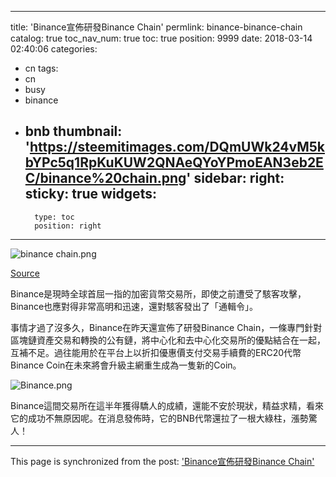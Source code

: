 
---
title: 'Binance宣佈研發Binance Chain'
permlink: binance-binance-chain
catalog: true
toc_nav_num: true
toc: true
position: 9999
date: 2018-03-14 02:40:06
categories:
- cn
tags:
- cn
- busy
- binance
- bnb
thumbnail: 'https://steemitimages.com/DQmUWk24vM5kbYPc5q1RpKuKUW2QNAeQYoYPmoEAN3eb2EC/binance%20chain.png'
sidebar:
    right:
        sticky: true
widgets:
    -
        type: toc
        position: right
---




![binance chain.png](https://steemitimages.com/DQmUWk24vM5kbYPc5q1RpKuKUW2QNAeQYoYPmoEAN3eb2EC/binance%20chain.png)

[Source](https://steemit.com/cryptocurrency/@binanceexchange/binance-chain)


Binance是現時全球首屈一指的加密貨幣交易所，即使之前遭受了駭客攻擊，Binance也應對得非常高明和迅速，還對駭客發出了「通輯令」。

事情才過了沒多久，Binance在昨天還宣佈了研發Binance Chain，一條專門針對區塊鏈資產交易和轉換的公有鏈，將中心化和去中心化交易所的優點結合在一起，互補不足。過往能用於在平台上以折扣優惠價支付交易手續費的ERC20代幣Binance Coin在未來將會升級主網重生成為一隻新的Coin。

![Binance.png](https://steemitimages.com/DQmT9e5C1uqF3nPypYBK8JZ1qZADGx6Rtjpm7TtowumvLTB/Binance.png)

Binance這間交易所在這半年獲得驕人的成績，還能不安於現狀，精益求精，看來它的成功不無原因呢。在消息發佈時，它的BNB代幣還拉了一根大綠柱，漲勢驚人！

- - -

This page is synchronized from the post: ['Binance宣佈研發Binance Chain'](https://steemit.com/@htliao/binance-binance-chain)

